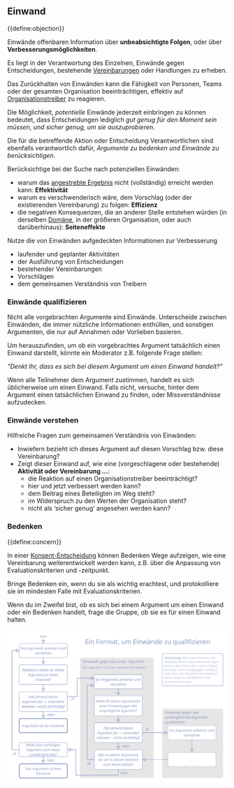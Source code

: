 ## Einwand

{{define:objection}}

Einwände offenbaren Information über **unbeabsichtigte Folgen**, oder über **Verbesserungsmöglichkeiten**. 

Es liegt in der Verantwortung des Einzelnen, Einwände gegen Entscheidungen, bestehende [Vereinbarungen](glossary:agreement) oder Handlungen zu erheben.

Das Zurückhalten von Einwänden kann die Fähigkeit von Personen, Teams oder der gesamten Organisation beeinträchtigen, effektiv auf [Organisationstreiber](glossary:organizational-driver) zu reagieren.

Die Möglichkeit, *potentielle* Einwände jederzeit einbringen zu können bedeutet, dass Entscheidungen lediglich *gut genug für den Moment sein müssen, und sicher genug, um sie auszuprobieren*.

Die für die betreffende Aktion oder Entscheidung Verantwortlichen sind ebenfalls verantwortlich dafür, *Argumente zu bedenken und Einwände zu berücksichtigen*.

Berücksichtige bei der Suche nach potenziellen Einwänden:

- warum das [angestrebte Ergebnis](glossary:intended-outcome) nicht (vollständig) erreicht werden kann: **Effektivität**
- warum es verschwenderisch wäre, dem Vorschlag (oder der existierenden Vereinbarung) zu folgen: **Effizienz**
- die negativen Konsequenzen, die an anderer Stelle entstehen würden (in derselben [Domäne](glossary:domain), in der größeren Organisation, oder auch darüberhinaus): **Seiteneffekte**

Nutze die von Einwänden aufgedeckten Informationen zur Verbesserung

- laufender und geplanter Aktivitäten
- der Ausführung von Entscheidungen
- bestehender Vereinbarungen
- Vorschlägen
- dem gemeinsamen Verständnis von Treibern

### Einwände qualifizieren

Nicht alle vorgebrachten Argumente sind Einwände. Unterscheide zwischen Einwänden, die immer nützliche Informationen enthüllen, und sonstigen Argumenten, die nur auf Annahmen oder Vorlieben basieren.

Um herauszufinden, um ob ein vorgebrachtes Argument tatsächlich einen Einwand darstellt, könnte ein Moderator z.B. folgende Frage stellen:

*"Denkt Ihr, dass es sich bei diesem Argument um einen Einwand handelt?"*

Wenn alle Teilnehmer dem Argument zustimmen, handelt es sich üblicherweise um einen Einwand. Falls nicht, versuche, hinter dem Argument einen tatsächlichen Einwand zu finden, oder Missverständnisse aufzudecken.

### Einwände verstehen

Hilfreiche Fragen zum gemeinsamen Verständnis von Einwänden:

- Inwiefern bezieht ich dieses Argument auf diesen Vorschlag bzw. diese Vereinbarung?
- Zeigt dieser Einwand auf, wie eine (vorgeschlagene oder bestehende) **Aktivität oder Vereinbarung …**: 
    - die Reaktion auf einen Organisationstreiber beeinträchtigt?
    - hier und jetzt verbessert werden kann?
    - dem Beitrag eines Beteiligten im Weg steht?
    - im Widerspruch zu den Werten der Organisation steht?
    - nicht als ‘sicher genug’ angesehen werden kann?

### Bedenken

{{define:concern}}

In einer [Konsent-Entscheidung](section:consent-decision-making) können Bedenken Wege aufzeigen, wie eine Vereinbarung weiterentwickelt werden kann, z.B. über die Anpassung von Evaluationskriterien und -zeitpunkt.

Bringe Bedenken ein, wenn du sie als wichtig erachtest, und protokolliere sie im mindesten Falle mit Evaluationskriterien.

Wenn du im Zweifel bist, ob es sich bei einem Argument um einen Einwand oder ein Bedenken handelt, frage die Gruppe, ob sie es für einen Einwand halten.

![Ein Prozess, um Einwände zu qualifizieren](img/agreements/qualify-objection-process.png)